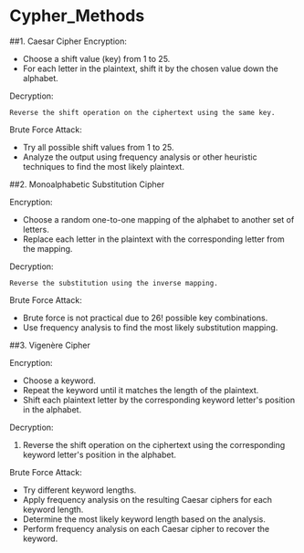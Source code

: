 # Cypher_Methods

##1. Caesar Cipher
Encryption:

+	Choose a shift value (key) from 1 to 25.
+	For each letter in the plaintext, shift it by the chosen value down the alphabet.

Decryption:

	Reverse the shift operation on the ciphertext using the same key.
	
Brute Force Attack:

+	Try all possible shift values from 1 to 25.
+	Analyze the output using frequency analysis or other heuristic techniques to find the most likely plaintext.

##2. Monoalphabetic Substitution Cipher

Encryption:

+	Choose a random one-to-one mapping of the alphabet to another set of letters.
+	Replace each letter in the plaintext with the corresponding letter from the mapping.

Decryption:

	Reverse the substitution using the inverse mapping.
	
Brute Force Attack:

+	Brute force is not practical due to 26! possible key combinations.
+	Use frequency analysis to find the most likely substitution mapping.

##3. Vigenère Cipher

Encryption:

+	Choose a keyword.
+	Repeat the keyword until it matches the length of the plaintext.
+	Shift each plaintext letter by the corresponding keyword letter's position in the alphabet.


Decryption: 

1. Reverse the shift operation on the ciphertext using the corresponding keyword letter's position in the alphabet.

Brute Force Attack:

+	Try different keyword lengths. 
+	Apply frequency analysis on the resulting Caesar ciphers for each keyword length.
+	Determine the most likely keyword length based on the analysis.
+	Perform frequency analysis on each Caesar cipher to recover the keyword.


